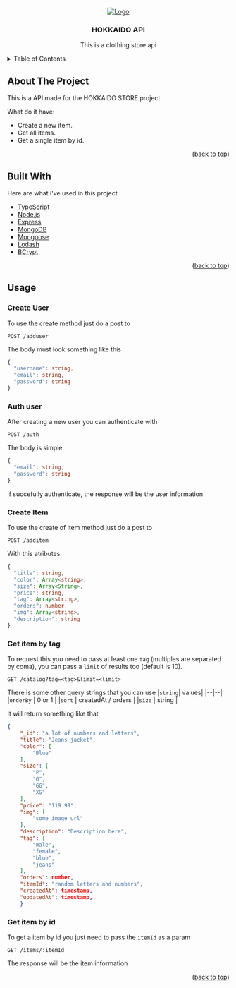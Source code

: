 
<div id="top"></div>

<!-- README Template by: https://github.com/othneildrew/Best-README-Template/blob/master/README.md -->

<!-- PROJECT LOGO -->
<br />
<div align="center">
  <a href="">
    <img src="https://i.imgur.com/EmSNpNO.png" alt="Logo">
  </a>

  <h3 align="center">HOKKAIDO API</h3>

  <p align="center">
    This is a clothing store api
  </p>
</div>

<!-- TABLE OF CONTENTS -->
<details>
  <summary>Table of Contents</summary>
  <ol>
    <li>
      <a href="#about-the-project">About The Project</a>
      <ul>
        <li><a href="#built-with">Built With</a></li>
      </ul>
    </li>
    <li>
       <a href="#usage">Usage</a>
      <ul>
	       <li><a href="#create-user">Create user</a></li>
	       <li><a href="#auth-user">Auth user</a></li>
	       <li><a href="#create-item">Create Item</a></li>
	       <li><a href="#get-item-by-tag">Get item by tag</a></li>
	       <li><a href="#get-item-by-id">Get item by id</a></li>
	</ul>
    </li>
  </ol>
</details>



<!-- ABOUT THE PROJECT -->
## About The Project

This is a API made for the HOKKAIDO STORE project.

What do it have:
* Create a new item.
* Get all items.
* Get a single item by id.

<p align="right">(<a href="#top">back to top</a>)</p>



## Built With

Here are what i've used in this project.

* [TypeScript](https://www.typescriptlang.org)
* [Node.js](https://nodejs.org/en/)
* [Express](https://www.npmjs.com/package/express)
* [MongoDB](https://www.mongodb.com)
* [Mongoose](https://www.npmjs.com/package/mongoose)
* [Lodash](https://www.npmjs.com/package/lodash)
* [BCrypt](https://www.npmjs.com/package/bcrypt)

<p align="right">(<a href="#top">back to top</a>)</p>

## Usage

### Create User
<p>To use the create method just do a post to</p>

```http
POST /adduser
```
<p>The body must look something like this<p>

```typescript
{
  "username": string,
  "email": string,
  "password": string
}
```


### Auth user
After creating a new user you can authenticate with


```http
POST /auth
```
The body is simple

```typescript
{
  "email": string,
  "password": string
}
```

if succefully authenticate, the response will be the user information


### Create Item
To use the create of item method just do a post to

```http
POST /additem
```
<p>With this atributes<p>

```typescript
{
  "title": string,
  "color": Array<string>,
  "size": Array<String>,
  "price": string,
  "tag": Array<string>,
  "orders": number,
  "img": Array<string>,
  "description": string
}
```
### Get item by tag

To request this you need to pass at least one `tag` (multiples are separated by coma), you can pass a `limit` of results too (default is 10).

```http
GET /catalog?tag=<tag>&limit=<limit>
```
There is some other query strings that you can use
|`string`| values|
|--|--|
|`orderBy` | 0 or 1 |
|`sort` | createdAt / orders |
|`size` | string |

It will return something like that

```json
{
	"_id": "a lot of numbers and letters",
	"title": "Jeans jacket",
	"color": [
		"Blue"
	],
	"size": [
		"P",
		"G",
		"GG",
		"XG"
	],
	"price": "119.99",
	"img": [
		"some image url"
	],
	"description": "Description here",
	"tag": [
		"male",
		"female",
		"blue",
		"jeans"
	],
	"orders": number,
	"itemId": "random letters and numbers",
	"createdAt": timestamp,
	"updatedAt": timestamp,
	}
```

### Get item by id

To get a item by id you just need to pass the `itemId` as a param

```http
GET /items/:itemId
```
The response will be the item information

<p align="right">(<a href="#top">back to top</a>)</p>


